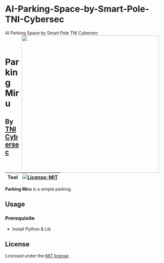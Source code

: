 # AI-Parking-Space-by-Smart-Pole-TNI-Cybersec
AI Parking Space by Smart Pole TNI Cybersec
<br>
<img align="right" src="https://imgur.com/SN6ZqUt.png" width="450"></img>
<p align="center">
</br>	

# Parking Miru
## By [TNI Cybersec](https://tni-cybersec.github.io)
|Tool|[![License: MIT](https://img.shields.io/badge/license-MIT-blue?style=flat-square)](LICENSE)|
|----|----|

**Parking Miru** is a simple parking.

## Usage

### Prerequisite

- Install Python & Lib

## License

Licensed under the [MIT license](LICENSE).
